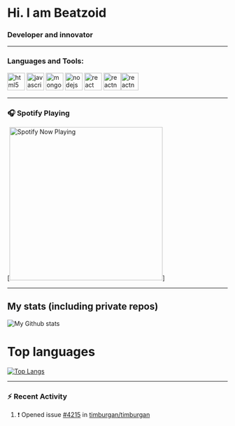 # Hi. I am Beatzoid

### Developer and innovator

---

### Languages and Tools:

<img src="https://devicons.github.io/devicon/devicon.git/icons/html5/html5-original-wordmark.svg" alt="html5" width="40" height="40"/> <img src="https://devicons.github.io/devicon/devicon.git/icons/javascript/javascript-original.svg" alt="javascript" width="40" height="40"/> <img src="https://devicons.github.io/devicon/devicon.git/icons/mongodb/mongodb-original-wordmark.svg" alt="mongodb" width="40" height="40"/> <img src="https://devicons.github.io/devicon/devicon.git/icons/nodejs/nodejs-original-wordmark.svg" alt="nodejs" width="40" height="40"/> <img src="https://devicons.github.io/devicon/devicon.git/icons/react/react-original-wordmark.svg" alt="react" width="40" height="40"/> <img src="https://reactnative.dev/img/header_logo.svg" alt="reactnative" width="40" height="40"/><img src="https://devicons.github.io/devicon/devicon.git/icons/css3/css3-original-wordmark.svg" alt="reactnative" width="40" height="40"/></p>

---

### 🎧 Spotify Playing

[<img src="https://novatorem.beatzoid.vercel.app/api/spotify-playing" alt="Spotify Now Playing" width="350" />]

---

## My stats (including private repos)

![My Github stats](https://github-readme-stats.beatzoid.vercel.app/api?username=Beatzoid&count_private=true&show_icons=true&theme=radical)

# Top languages

[![Top Langs](https://github-readme-stats.beatzoid.vercel.app/api/top-langs/?username=beatzoid&theme=radical)](https://github.com/anuraghazra/github-readme-stats)

---

### ⚡ Recent Activity

<!--START_SECTION:activity-->
1. ❗️ Opened issue [#4215](https://github.com//timburgan/timburgan/issues/4215) in [timburgan/timburgan](https://github.com//timburgan/timburgan)
<!--END_SECTION:activity-->
